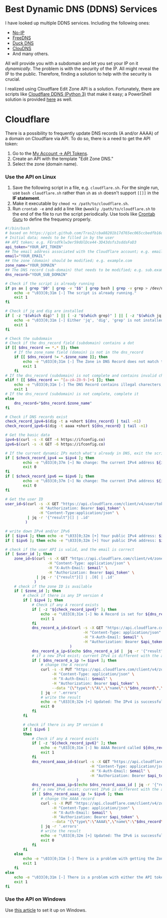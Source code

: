 # Best Dynamic DNS (DDNS) Services
I have looked up multiple DDNS services. Including the following ones:
- [No-IP](https://my.noip.com/)
- [FreeDNS](https://freedns.afraid.org/)
- [Duck DNS](https://www.duckdns.org/)
- [ClouDNS](https://www.cloudns.net/dynamic-dns/)
- And many others.


All will provide you with a subdomain and let you set your IP on it *dynamically*. The problem is with the security of the IP. All might reveal the IP to the public. Therefore, finding a solution to help with the security is crucial.

I realized using Cloudflare Edit Zone API is a solution. Fortunately, there are scripts like [Cloudflare DDNS (Python 3)](https://github.com/timothymiller/cloudflare-ddns) that make it easy; a PowerShell solution is provided [here](https://adamtheautomator.com/cloudflare-dynamic-dns/) as well.

# Cloudflare
There is a possibility to frequently update DNS records (A and/or AAAA) of a domain on Cloudflare via API.
To do so, there is a need to get the API token:
1. Go to the [My Account -> API Tokens](https://dash.cloudflare.com/profile/api-tokens).
2. Create an API with the template "Edit Zone DNS."
3. Select the zone (domain name).

### Use the API on Linux
1. Save the following script in a file, e.g. `cloudflare.sh`. For the single run, use `bash cloudflare.sh` rather than `sh` as `sh` doesn't support `[[]]` in the **IF statement**. 
2. Make it executable by `chmod +x /path/to/cloudflare.sh`.
3. Run `crontab -e` and add a line like `@weekly /path/to/cloudflare.sh` to the end of the file to run the script periodically. Use tools like [Crontab Guru](https://crontab.guru/) to define the frequency properly.
```bash
#!/bin/bash
# based on https://gist.github.com/Tras2/cba88201b17d765ec065ccbedfb16d9a
# Initial data; needs to be filled in by the user
## API token; e.g. FErsdfklw3er59dUlDce44-3D43dsfs3sddsFoD3
api_token="YOUR_API_TOKEN"
## The email address associated with the Cloudflare account; e.g. email@gmail.com
email="YOUR_EMAIL"
## the zone (domain) should be modified; e.g. example.com
zone_name="YOUR_DOMAIN"
## The DNS record (sub-domain) that needs to be modified; e.g. sub.example.com
dns_record="YOUR_SUB_DOMAIN"

# Check if the script is already running
if ps ax | grep "$0" | grep -v "$$" | grep bash | grep -v grep > /dev/null; then
    echo -e "\033[0;31m [-] The script is already running."
    exit 1
fi

# Check if jq and dig are installed
if [ -z "$(which dig)" ] || [ -z "$(which grep)" ] || [ -z "$(which jq)" ]; then
    echo -e "\033[0;31m [-] Either 'jq', 'dig', 'grep' is not installed. Install them by 'sudo apt install jq dnsutils grep'."
    exit 1
fi

# Check the subdomain
# Check if the dns_record field (subdomain) contains a dot
if [[ $dns_record == *.* ]]; then
    # If the zone_name field (domain) is not in the dns_record
    if [[ $dns_record != *.$zone_name ]]; then
        echo -e "\033[0;31m [-] The Zone in DNS Record does not match the defined Zone; check it and try again."
        exit 1
    fi
# If the dns_record (subdomain) is not complete and contains invalid characters
elif ! [[ $dns_record =~ ^[a-zA-Z0-9-]+$ ]]; then
    echo -e "\033[0;31m [-] The DNS Record contains illegal charecters, i.e., @, %, *, _, etc.; fix it and run the script again."
    exit 1
# If the dns_record (subdomain) is not complete, complete it
else
    dns_record="$dns_record.$zone_name"
fi

# Check if DNS records exist
check_record_ipv4=$(dig -t a +short ${dns_record} | tail -n1)
check_record_ipv6=$(dig -t aaaa +short ${dns_record} | tail -n1)

# Get the basic data
ipv4=$(curl -s -X GET -4 https://ifconfig.co)
ipv6=$(curl -s -X GET -6 https://ifconfig.co)

# If the current dynamic IPs match what's already in DNS, exit the script; read more: https://github.com/namnamir/configurations-and-security-hardening/issues/9
if [ $check_record_ipv4 == $ipv4 ]; then
        echo -e "\033[0;37m [~] No change: The current IPv4 address ${ipv4} matches the existing DNS records ${check_record_ipv4}."
        exit 0
fi
if [ $check_record_ipv6 == $ipv6 ]; then
        echo -e "\033[0;37m [~] No change: The current IPv6 address ${ipv6} matches the existing DNS records ${check_record_ipv6}."
        exit 0
fi

# Get the user ID
user_id=$(curl -s -X GET "https://api.cloudflare.com/client/v4/user/tokens/verify" \
               -H "Authorization: Bearer $api_token" \
               -H "Content-Type:application/json" \
          | jq -r '{"result"}[] | .id'
         )

# write down IPv4 and/or IPv6
if [ $ipv4 ]; then echo -e "\033[0;32m [+] Your public IPv4 address: $ipv4"; else echo -e "\033[0;33m [!] Unable to get any public IPv4 address."; fi
if [ $ipv6 ]; then echo -e "\033[0;32m [+] Your public IPv6 address: $ipv6"; else echo -e "\033[0;33m [!] Unable to get any public IPv6 address."; fi

# check if the user API is valid, and the email is correct
if [ $user_id ]; then
    zone_id=$(curl -s -X GET "https://api.cloudflare.com/client/v4/zones?name=$zone_name&status=active" \
                   -H "Content-Type: application/json" \
                   -H "X-Auth-Email: $email" \
                   -H "Authorization: Bearer $api_token" \
              | jq -r '{"result"}[] | .[0] | .id'
             )
    # check if the zone ID is available
    if [ $zone_id ]; then
        # check if there is any IP version 4
        if [ $ipv4 ]; then
            # Check if any A record exists
            if [ -z "${check_record_ipv4}" ]; then
                echo -e "\033[0;31m [-] No A Record is set for ${dns_record}. This should be created first!"
                exit 1
            fi
            dns_record_a_id=$(curl -s -X GET "https://api.cloudflare.com/client/v4/zones/$zone_id/dns_records?type=A&name=$dns_record"  \
                                   -H "Content-Type: application/json" \
                                   -H "X-Auth-Email: $email" \
                                   -H "Authorization: Bearer $api_token"
                             )
            dns_record_a_ip=$(echo $dns_record_a_id |  jq -r '{"result"}[] | .[0] | .content')
            # if a new IPv4 exist; current IPv4 is different with the actual IPv4
            if [ $dns_record_a_ip != $ipv4 ]; then
                # change the A record
                curl -s -X PUT "https://api.cloudflare.com/client/v4/zones/$zone_id/dns_records/$(echo $dns_record_a_id | jq -r '{"result"}[] | .[0] | .id')" \
                     -H "Content-Type: application/json" \
                     -H "X-Auth-Email: $email" \
                     -H "Authorization: Bearer $api_token" \
                     --data "{\"type\":\"A\",\"name\":\"$dns_record\",\"content\":\"$ipv4\",\"ttl\":1,\"proxied\":false}" \
                | jq -r '.errors'
                # write the result
                echo -e "\033[0;32m [+] Updated: The IPv4 is successfully set on Cloudflare as the A Record with the value of $ipv4."
                exit 0
            fi
        fi

        # check if there is any IP version 6
        if [ $ipv6 ]
        then
            # Check if any A record exists
            if [ -z "${check_record_ipv6}" ]; then
                echo -e "\033[0;31m [-] No AAAA Record called ${dns_record}. This must be created first!"
                exit 1
            fi
            dns_record_aaaa_id=$(curl -s -X GET "https://api.cloudflare.com/client/v4/zones/$zone_id/dns_records?type=AAAA&name=$dns_record"  \
                                      -H "Content-Type: application/json" \
                                      -H "X-Auth-Email: $email" \
                                      -H "Authorization: Bearer $api_token"
                                )
            dns_record_aaaa_ip=$(echo $dns_record_aaaa_id | jq -r '{"result"}[] | .[0] | .content')
            # if a new IPv6 exist; current IPv6 is different with the actual IPv6
            if [ $dns_record_aaaa_ip != $ipv6 ]; then
                # change the AAAA record
                curl -s -X PUT "https://api.cloudflare.com/client/v4/zones/$zone_id/dns_records/$(echo $dns_record_aaaa_id | jq -r '{"result"}[] | .[0] | .id')" \
                     -H "Content-Type: application/json" \
                     -H "X-Auth-Email: $email" \
                     -H "Authorization: Bearer $api_token" \
                     --data "{\"type\":\"AAAA\",\"name\":\"$dns_record\",\"content\":\"$ipv6\",\"ttl\":1,\"proxied\":false}" \
                | jq -r '.errors'
                # write the result
                echo -e "\033[0;32m [+] Updated: The IPv6 is successfully set on Cloudflare as the AAAA Record with the value of $ipv6."
                exit 0
            fi
        fi
    else
        echo -e "\033[0;31m [-] There is a problem with getting the Zone ID (sub-domain) or the email address (username). Check them and try again."
        exit 1
    fi
else
    echo -e "\033[0;31m [-] There is a problem with either the API token. Check it and try again."
    exit 1
fi
```

### Use the API on Windows
Use [this article](https://adamtheautomator.com/cloudflare-dynamic-dns/) to set it up on Windows.
